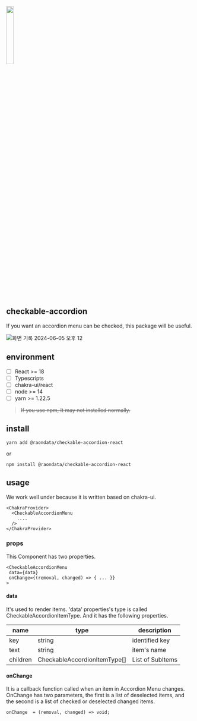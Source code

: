 <img src="https://github.com/raon-kiwoong/checkable-accorion/assets/89957774/7925850e-4f1c-483f-b742-eebf94b92f3c" width="20%" height="20%" />

## checkable-accordion

If you want an accordion menu can be checked, this package will be useful.


![화면 기록 2024-06-05 오후 12](https://github.com/raon-kiwoong/checkable-accorion/assets/89957774/3fed7e04-9165-4da8-be08-1c748f07495b)


## environment
 
- [ ] React >= 18
- [ ] Typescripts
- [ ] chakra-ui/react
- [ ] node >= 14
- [ ] yarn >= 1.22.5

> ~~If you use npm, It may not installed normally.~~

## install
```
yarn add @raondata/checkable-accordion-react
```
or 

```
npm install @raondata/checkable-accordion-react
```

## usage

We work well under <ChakraProvider> because it is written based on chakra-ui.

```
<ChakraProvider>
  <CheckableAccordionMenu
    ....
  />
</ChakraProvider>
```


### props

This Component has two properties. 
```
<CheckableAccordionMenu
 data={data}
 onChange={(removal, changed) => { ... }}
>
```
#### data
It's used to render items.
'data' properties's type is called CheckableAccordionItemType. And it has the following properties.


|name|type|description|
|---|---|---|
|key|string|identified key|
|text|string|item's name|
|children|CheckableAccordionItemType[]| List of SubItems|


#### onChange
It is a callback function called when an item in Accordion Menu changes.
OnChange has two parameters, the first is a list of deselected items, and the second is a list of checked or deselected changed items.

```
onChange  = (removal, changed) => void;
```





